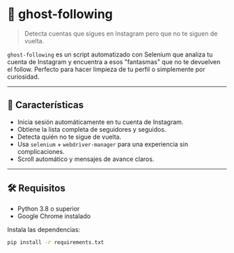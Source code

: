 # 👻 ghost-following

> Detecta cuentas que sigues en Instagram pero que no te siguen de vuelta.

`ghost-following` es un script automatizado con Selenium que analiza tu cuenta de Instagram y encuentra a esos "fantasmas" que no te devuelven el follow. Perfecto para hacer limpieza de tu perfil o simplemente por curiosidad.

---

## 🚀 Características

- Inicia sesión automáticamente en tu cuenta de Instagram.
- Obtiene la lista completa de seguidores y seguidos.
- Detecta quién no te sigue de vuelta.
- Usa `selenium` + `webdriver-manager` para una experiencia sin complicaciones.
- Scroll automático y mensajes de avance claros.

---

## 🛠️ Requisitos

- Python 3.8 o superior
- Google Chrome instalado

Instala las dependencias:

```bash
pip install -r requirements.txt

